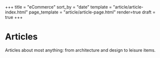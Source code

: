 +++
title = "eCommerce"
sort_by = "date"
template = "article/article-index.html"
page_template = "article/article-page.html"
render=true
draft = true
+++

# Articles
Articles about most anything: from architecture and design to leisure items.  
